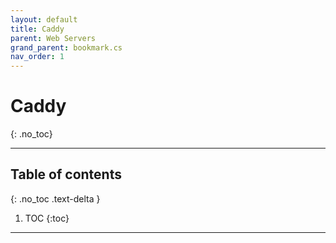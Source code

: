 ```yaml
---
layout: default
title: Caddy
parent: Web Servers
grand_parent: bookmark.cs
nav_order: 1
---
```


# Caddy
{: .no_toc}

---

## Table of contents
{: .no_toc .text-delta }

1. TOC
{:toc}

---

